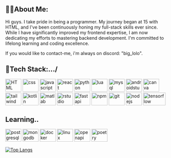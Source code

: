 ## 👀🌟About Me:
Hi guys.
I take pride in being a programmer. My journey began at 15 with HTML, and I've been continuously honing my full-stack skills ever since. 
While I have significantly improved my frontend expertise, I am now dedicating my efforts to mastering backend development. 
I'm committed to lifelong learning and coding excellence.

If you would like to contact-me, i'm always on discord: "big_lolo".
<div>
  
</div>



## 🚦Tech Stack:.../
<div>
  <img aling="center" alt="HTML" height="40" width="50" src="https://cdn.jsdelivr.net/gh/devicons/devicon/icons/html5/html5-original.svg" />
  <img aling="center" alt="css" height="40" width="50" src="https://cdn.jsdelivr.net/gh/devicons/devicon/icons/css3/css3-original.svg" />
  <img aling="center" alt="javascript" height="40" width="50" src="https://cdn.jsdelivr.net/gh/devicons/devicon/icons/javascript/javascript-original.svg" />
  <img aling="center" alt="react" height="40" width="50" src="https://cdn.jsdelivr.net/gh/devicons/devicon/icons/react/react-original.svg" />
  <img aling="center" alt="python" height="40" width="50" src="https://cdn.jsdelivr.net/gh/devicons/devicon/icons/python/python-original-wordmark.svg" />
  <img alt="lua" height="40" width="50" src="https://cdn.jsdelivr.net/gh/devicons/devicon@latest/icons/lua/lua-original.svg" />
  <img alt="mysql" height="40" width="50" src="https://cdn.jsdelivr.net/gh/devicons/devicon@latest/icons/mysql/mysql-original.svg" />    
  <img alt="androidstudio" height="40" width="50" src="https://cdn.jsdelivr.net/gh/devicons/devicon@latest/icons/androidstudio/androidstudio-original.svg" />
  <img alt="canva" height="40" width="50" src="https://cdn.jsdelivr.net/gh/devicons/devicon@latest/icons/canva/canva-original.svg" />
  <img alt="tailwind" height="40" width="50" src="https://cdn.jsdelivr.net/gh/devicons/devicon@latest/icons/tailwindcss/tailwindcss-original-wordmark.svg" />       
  <img aling="center" alt="kotlin" height="40" width="50" src="https://cdn.jsdelivr.net/gh/devicons/devicon/icons/kotlin/kotlin-original.svg" />
  <img alt="matlab" height="40" width="50" src="https://cdn.jsdelivr.net/gh/devicons/devicon@latest/icons/matlab/matlab-original.svg" />
  <img alt="rstudio" height="40" width="50" src="https://cdn.jsdelivr.net/gh/devicons/devicon@latest/icons/rstudio/rstudio-original.svg" />
  <img alt="fastapi" height="40" width="50" src="https://cdn.jsdelivr.net/gh/devicons/devicon@latest/icons/fastapi/fastapi-original.svg" />
  <img alt="npm" height="40" width="50" src="https://cdn.jsdelivr.net/gh/devicons/devicon@latest/icons/npm/npm-original-wordmark.svg" />
  <img alt="git" height="40" width="50" src="https://cdn.jsdelivr.net/gh/devicons/devicon@latest/icons/git/git-original-wordmark.svg" />
  <img alt="nodejs" height="40" width="50" src="https://cdn.jsdelivr.net/gh/devicons/devicon@latest/icons/nodejs/nodejs-original-wordmark.svg" />
  <img alt="tensorflow" height="40" width="70" src="https://cdn.jsdelivr.net/gh/devicons/devicon@latest/icons/tensorflow/tensorflow-original-wordmark.svg" />
          
          
          
                 
</div>
  
          

## Learning..
<div>
  <img alt="postgresql" height="40" width="50" src="https://cdn.jsdelivr.net/gh/devicons/devicon@latest/icons/postgresql/postgresql-original.svg" />
  <img alt="mongodb" height="40" width="50" src="https://cdn.jsdelivr.net/gh/devicons/devicon@latest/icons/mongodb/mongodb-original.svg" />
  <img alt="docker" height="40" width="50" src="https://cdn.jsdelivr.net/gh/devicons/devicon@latest/icons/docker/docker-original.svg" />
  <img alt="linux" height="40" width="50" src="https://cdn.jsdelivr.net/gh/devicons/devicon@latest/icons/linux/linux-original.svg" />
  <img alt="openapi" height="40" width="50" src="https://cdn.jsdelivr.net/gh/devicons/devicon@latest/icons/openapi/openapi-original-wordmark.svg" />
  <img alt="poetry" height="40" width="50" src="https://cdn.jsdelivr.net/gh/devicons/devicon@latest/icons/poetry/poetry-original.svg" />
          

[![Top Langs](https://github-readme-stats.vercel.app/api/top-langs/?username=Big-Lolo&layout=donut)](https://github.com/Big-Lolo/github-readme-stats)
                 
  
          

  
</div>
